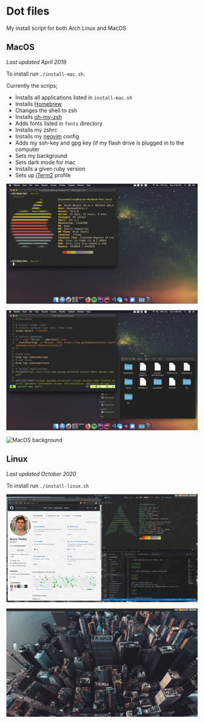 # Dot files

My install script for both Arch Linux and MacOS

## MacOS

*Last updated April 2019*

To install run `./install-mac.sh`.

Currently the scrips;
- Installs all applications listed in `install-mac.sh` 
- Installs [Homebrew](https://github.com/Homebrew/brew) 
- Changes the shell to zsh 
- Installs [oh-my-zsh](https://github.com/robbyrussell/oh-my-zsh) 
- Adds fonts listed in `fonts` directory 
- Installs my zshrc
- Installs my [neovim](https://github.com/neovim/neovim) config
- Adds my ssh-key and gpg key (if my flash drive is plugged in to the computer
- Sets my background
- Sets dark mode for mac
- Installs a given ruby version
- Sets up [iTerm2](https://github.com/gnachman/iTerm2) profile


![Neofetch](screenshots/Neofetch.png)

![iTerm and Finder](screenshots/iTerm-Finder.png)

![MacOS background](screenshots/Background.png)

## Linux

*Last updated October 2020*

To install run `./install-linux.sh`

![Neofetch](screenshots/linux-1.png)

![background](screenshots/linux-2.png)

